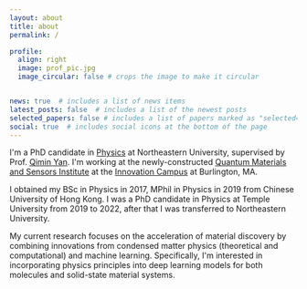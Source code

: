 ```yaml
---
layout: about
title: about
permalink: /

profile:
  align: right
  image: prof_pic.jpg
  image_circular: false # crops the image to make it circular


news: true  # includes a list of news items
latest_posts: false  # includes a list of the newest posts
selected_papers: false # includes a list of papers marked as "selected={true}"
social: true  # includes social icons at the bottom of the page
---
```


I'm a PhD candidate in [Physics](https://cos.northeastern.edu/physics/) at Northeastern University, 
supervised by Prof. [Qimin Yan](https://cos.northeastern.edu/people/qimin-yan/). I'm working at the 
newly-constructed [Quantum Materials and Sensors Institute](https://cos.northeastern.edu/dean-letters/northeastern-burlington-innovation-campus/) 
at the [Innovation Campus](https://www.burlington.northeastern.edu/) at Burlington, MA.

I obtained my BSc in Physics in 2017, MPhil in Physics in 2019 from Chinese University of Hong Kong. 
I was a PhD candidate in Physics at Temple University from 2019 to 2022, after that I was transferred to Northeastern University.

My current research focuses on the acceleration of material discovery by combining innovations from condensed matter physics (theoretical and computational) and machine learning. 
Specifically, I'm interested in incorporating physics principles into deep learning models for both molecules and solid-state material systems.